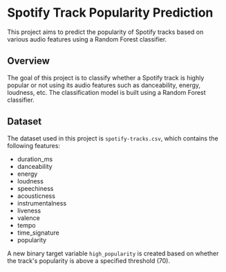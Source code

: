 # Spotify Track Popularity Prediction

This project aims to predict the popularity of Spotify tracks based on various audio features using a Random Forest classifier.

## Overview
The goal of this project is to classify whether a Spotify track is highly popular or not using its audio features such as danceability, energy, loudness, etc. The classification model is built using a Random Forest classifier.

## Dataset
The dataset used in this project is `spotify-tracks.csv`, which contains the following features:
- duration_ms
- danceability
- energy
- loudness
- speechiness
- acousticness
- instrumentalness
- liveness
- valence
- tempo
- time_signature
- popularity

A new binary target variable `high_popularity` is created based on whether the track's popularity is above a specified threshold (70).
